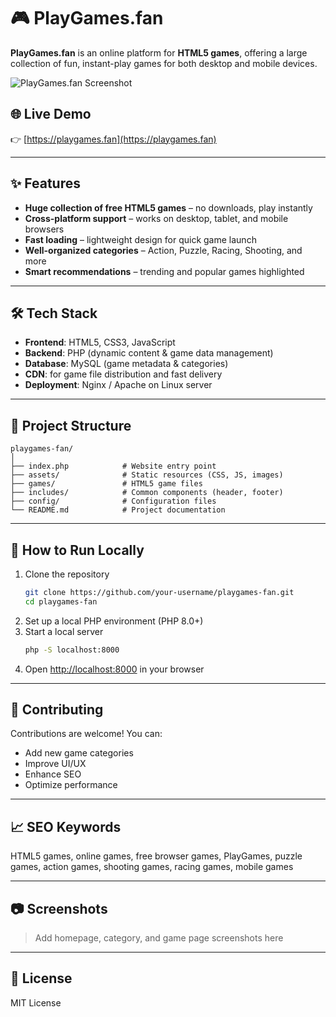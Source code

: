 # 🎮 PlayGames.fan  

**PlayGames.fan** is an online platform for **HTML5 games**, offering a large collection of fun, instant-play games for both desktop and mobile devices.  

![PlayGames.fan Screenshot](./screenshot.png) <!-- Replace with actual screenshot -->

## 🌐 Live Demo  
👉 [https://playgames.fan](https://playgames.fan)  

---

## ✨ Features  
- **Huge collection of free HTML5 games** – no downloads, play instantly  
- **Cross-platform support** – works on desktop, tablet, and mobile browsers  
- **Fast loading** – lightweight design for quick game launch  
- **Well-organized categories** – Action, Puzzle, Racing, Shooting, and more  
- **Smart recommendations** – trending and popular games highlighted  

---

## 🛠 Tech Stack  
- **Frontend**: HTML5, CSS3, JavaScript  
- **Backend**: PHP (dynamic content & game data management)  
- **Database**: MySQL (game metadata & categories)  
- **CDN**: for game file distribution and fast delivery  
- **Deployment**: Nginx / Apache on Linux server  

---

## 📂 Project Structure  
```
playgames-fan/
│
├── index.php            # Website entry point
├── assets/              # Static resources (CSS, JS, images)
├── games/               # HTML5 game files
├── includes/            # Common components (header, footer)
├── config/              # Configuration files
└── README.md            # Project documentation
```

---

## 🚀 How to Run Locally  
1. Clone the repository  
   ```bash
   git clone https://github.com/your-username/playgames-fan.git
   cd playgames-fan
   ```
2. Set up a local PHP environment (PHP 8.0+)  
3. Start a local server  
   ```bash
   php -S localhost:8000
   ```
4. Open [http://localhost:8000](http://localhost:8000) in your browser  

---

## 🤝 Contributing  
Contributions are welcome! You can:  
- Add new game categories  
- Improve UI/UX  
- Enhance SEO  
- Optimize performance  

---

## 📈 SEO Keywords  
HTML5 games, online games, free browser games, PlayGames, puzzle games, action games, shooting games, racing games, mobile games  

---

## 📷 Screenshots  
> Add homepage, category, and game page screenshots here  

---

## 📜 License  
MIT License  
